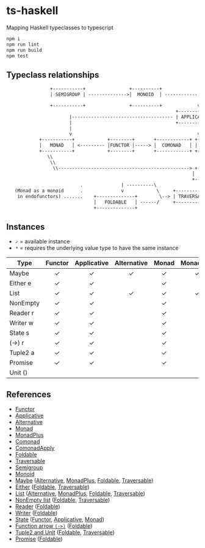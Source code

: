 # ts-haskell
Mapping Haskell typeclasses to typescript

```bash
npm i
npm run lint
npm run build
npm test
```

## Typeclass relationships

```txt
                +-----------+                +----------+
                | SEMIGROUP | -------------->│  MONOID  │ ------------|  ............ (Applicative as a monoidal pattern)

                +-----------+                +----------+             v
                                                              +--------------+
                       |------------------------------------- | APPLICATIVE  │
                       |                                      +--------------+
                       |                                              |
                       v                                              v
            +-----------+            +--------+       +------------+ +--------------+
            │   MONAD   │ <--------- │FUNCTOR │-----> │  COMONAD   │ │ ALTERNATIVE  │
            +-----------+            +--------+       +------------+ +--------------+
               \\                                                         |
                \\                                                        v
                 \\------------------------------------------------> +--------------+
                                                                    │  MONADPLUS   │
                                                                    +--------------+
                           .              | ----------\
   (Monad as a monoid      .              v            \     +-------------+
    in endofunctors) .......    +--------------+        \--> | TRAVERSABLE │
                                │   FOLDABLE   │ ------/     +-------------+
                                +--------------+
```

## Instances

- `✓` = available instance
- `*` = requires the underlying value type to have the same instance

| Type       | Functor | Applicative | Alternative | Monad | MonadPlus | Comonad | ComonadApply | Foldable | Traversable | Semigroup | Monoid |
| ---------- | :-----: | :---------: | :---------: | :---: | :-------: | :-----: | :----------: | :------: | :---------: | :-------: | :----: |
| Maybe      | ✓       | ✓           | ✓           | ✓     | ✓         |         |              | ✓        | ✓           | ✓*        | ✓*  |
| Either e   | ✓       | ✓           |             | ✓     |           |         |              | ✓        | ✓           | ✓*        | ✓*  |
| List       | ✓       | ✓           | ✓           | ✓     | ✓         |         |              | ✓        | ✓           | ✓         | ✓  |
| NonEmpty   | ✓       | ✓           |             | ✓     |           | ✓       | ✓            | ✓        | ✓           | ✓         |  |
| Reader r   | ✓       | ✓           |             | ✓     |           | ✓       | ✓            | ✓        |             | ✓*        | ✓*  |
| Writer w   | ✓       | ✓           |             | ✓     |           | ✓       | ✓            | ✓        |             | ✓*        | ✓*  |
| State s    | ✓       | ✓           |             | ✓     |           |         |              |          |             |           |  |
| (->) r     | ✓       | ✓           |             | ✓     |           | ✓       | ✓            | ✓        |             | ✓*        | ✓*  |
| Tuple2 a   | ✓       | ✓           |             | ✓     |           | ✓       | ✓            | ✓        | ✓           | ✓*        | ✓*  |
| Promise    | ✓       | ✓           |             | ✓     |           |         |              | ✓        |             | ✓*        | ✓*  |
| Unit ()    |         |             |             |       |           |         |              |          |             | ✓         | ✓  |

## References

- [Functor](src/ghc/base/functor.ts)
- [Applicative](src/ghc/base/applicative.ts)
- [Alternative](src/control/alternative/alternative.ts)
- [Monad](src/ghc/base/monad/monad.ts)
- [MonadPlus](src/control/monad-plus/monad-plus.ts)
- [Comonad](src/control/comonad.ts)
- [ComonadApply](src/control/comonad-apply.ts)
- [Foldable](src/data/foldable.ts)
- [Traversable](src/data/traversable.ts)
- [Semigroup](src/ghc/base/semigroup.ts)
- [Monoid](src/ghc/base/monoid.ts)
- [Maybe](src/ghc/base/maybe/maybe.ts) ([Alternative](src/ghc/base/maybe/alternative.ts), [MonadPlus](src/control/monad-plus/maybe.ts), [Foldable](src/ghc/base/maybe/foldable.ts), [Traversable](src/ghc/base/maybe/traversable.ts))
- [Either](src/data/either/either.ts) ([Foldable](src/data/either/foldable.ts), [Traversable](src/data/either/traversable.ts))
- [List](src/ghc/base/list/list.ts) ([Alternative](src/ghc/base/list/alternative.ts), [MonadPlus](src/control/monad-plus/list.ts), [Foldable](src/ghc/base/list/foldable.ts), [Traversable](src/ghc/base/list/traversable.ts))
- [NonEmpty list](src/ghc/base/non-empty/list.ts) ([Foldable](src/ghc/base/non-empty/foldable.ts), [Traversable](src/ghc/base/non-empty/traversable.ts))
- [Reader](src/control/reader/reader.ts) ([Foldable](src/control/reader/foldable.ts))
- [Writer](src/control/writer/writer.ts) ([Foldable](src/control/writer/foldable.ts))
- [State](src/control/state/state.ts) ([Functor](src/control/state/functor.ts), [Applicative](src/control/state/applicative.ts), [Monad](src/control/state/monad.ts))
- [Function arrow `(->)`](src/ghc/prim/function-arrow/index.ts) ([Foldable](src/control/reader/foldable.ts))
- [Tuple2 and Unit](src/ghc/base/tuple/tuple.ts) ([Foldable](src/ghc/base/tuple/foldable.ts), [Traversable](src/ghc/base/tuple/tuple2-traversable.ts))
- [Promise](src/extra/promise/promise.ts) ([Foldable](src/extra/promise/foldable.ts))
